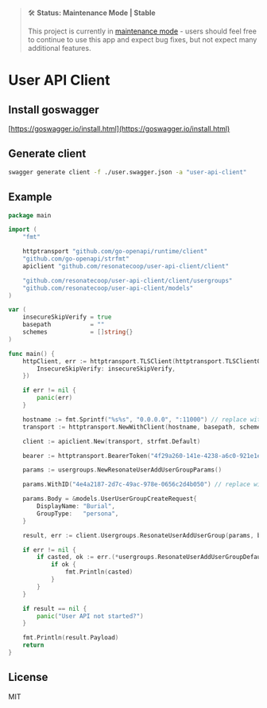 > 🛠 **Status: Maintenance Mode | Stable**
>
> This project is currently in [maintenance mode](https://en.wikipedia.org/wiki/Maintenance_mode) - users should feel free to continue to use this app and expect bug fixes, but not expect many additional features.

# User API Client

## Install goswagger

[https://goswagger.io/install.html](https://goswagger.io/install.html)

## Generate client

```sh
swagger generate client -f ./user.swagger.json -a "user-api-client"
```

## Example

```go
package main

import (
	"fmt"

	httptransport "github.com/go-openapi/runtime/client"
	"github.com/go-openapi/strfmt"
	apiclient "github.com/resonatecoop/user-api-client/client"

	"github.com/resonatecoop/user-api-client/client/usergroups"
	"github.com/resonatecoop/user-api-client/models"
)

var (
	insecureSkipVerify = true
	basepath           = ""
	schemes            = []string{}
)

func main() {
	httpClient, err := httptransport.TLSClient(httptransport.TLSClientOptions{
		InsecureSkipVerify: insecureSkipVerify,
	})

	if err != nil {
		panic(err)
	}

	hostname := fmt.Sprintf("%s%s", "0.0.0.0", ":11000") // replace with your user api hostname
	transport := httptransport.NewWithClient(hostname, basepath, schemes, httpClient)

	client := apiclient.New(transport, strfmt.Default)

	bearer := httptransport.BearerToken("4f29a260-141e-4238-a6c0-921e1e842fcd") // replace with valid token

	params := usergroups.NewResonateUserAddUserGroupParams()

	params.WithID("4e4a2187-2d7c-49ac-978e-0656c2d4b050") // replace with valid user id

	params.Body = &models.UserUserGroupCreateRequest{
		DisplayName: "Burial",
		GroupType:   "persona",
	}

	result, err := client.Usergroups.ResonateUserAddUserGroup(params, bearer)

	if err != nil {
		if casted, ok := err.(*usergroups.ResonateUserAddUserGroupDefault); ok {
			if ok {
				fmt.Println(casted)
			}
		}
	}

	if result == nil {
		panic("User API not started?")
	}

	fmt.Println(result.Payload)
	return
}
```

## License

MIT
